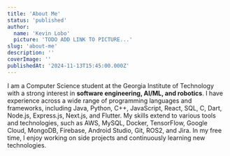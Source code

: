 ```yaml
---
title: 'About Me'
status: 'published'
author:
  name: 'Kevin Lobo'
  picture: 'TODO ADD LINK TO PICTURE...'
slug: 'about-me'
description: ''
coverImage: ''
publishedAt: '2024-11-13T15:45:00.000Z'
---
```


I am a Computer Science student at the Georgia Institute of Technology with a strong interest in **software engineering, AI/ML, and robotics**. I have experience across a wide range of programming languages and frameworks, including Java, Python, C++, JavaScript, React, SQL, C, Dart, Node.js, Express.js, Next.js, and Flutter. My skills extend to various tools and technologies, such as AWS, MySQL, Docker, TensorFlow, Google Cloud, MongoDB, Firebase, Android Studio, Git, ROS2, and Jira. In my free time, I enjoy working on side projects and continuously learning new technologies.